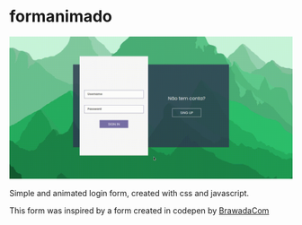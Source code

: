 # formanimado


![#formanimado](./assets/img/screen.gif)


Simple and animated login form, created with css and javascript.


This form was inspired by a form created in codepen by <a href="https://codepen.io/Anna_Batura">BrawadaCom</a>

